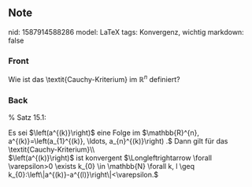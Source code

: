 ## Note
nid: 1587914588286
model: LaTeX
tags: Konvergenz, wichtig
markdown: false

### Front
Wie ist das \textit{Cauchy-Kriterium} im $\mathbb{R}^n$ definiert?

### Back
% Satz 15.1:
<div>
  Es sei $\left(a^{(k)}\right)$ eine Folge im $\mathbb{R}^{n},
  a^{(k)}=\left(a_{1}^{(k)}, \ldots, a_{n}^{(k)}\right) .$ Dann
  gilt für das \textit{Cauchy-Kriterium}\\
</div>
<div>
  $\left(a^{(k)}\right)$ ist konvergent $\Longleftrightarrow
  \forall \varepsilon>0 \exists k_{0} \in \mathbb{N} \forall k,
  l \geq k_{0}:\left\|a^{(k)}-a^{(l)}\right\|<\varepsilon.$
</div>
